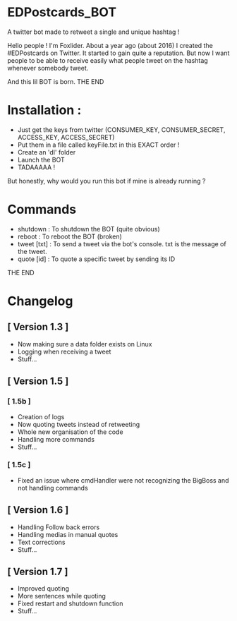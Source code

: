 # EDPostcards_BOT
A twitter bot made to retweet a single and unique hashtag ! 

Hello people ! I'm Foxlider. 
About a year ago (about 2016) I created the #EDPostcards on Twitter. It started to gain quite a reputation. 
But now I want people to be able to receive easily what people tweet on the hashtag whenever somebody tweet. 

And this lil BOT is born. THE END


# Installation : 
  - Just get the keys from twitter (CONSUMER_KEY, CONSUMER_SECRET, ACCESS_KEY, ACCESS_SECRET) 
  - Put them in a file called keyFile.txt in this EXACT order ! 
  - Create an 'dl' folder
  - Launch the BOT
  - TADAAAAA !

But honestly, why would you run this bot if mine is already running ?

# Commands
  - shutdown    : To shutdown the BOT (quite obvious)
  - reboot      : To reboot the BOT (broken)
  - tweet [txt] : To send a tweet via the bot's console. txt is the message of the tweet.
  - quote [id]  : To quote a specific tweet by sending its ID

THE END


# Changelog

## [ Version 1.3 ]
- Now making sure a data folder exists on Linux
- Logging when receiving a tweet
- Stuff...

## [ Version 1.5 ]
###   [ 1.5b ]
- Creation of logs
- Now quoting tweets instead of retweeting
- Whole new organisation of the code
- Handling more commands
- Stuff...
###   [ 1.5c ]
- Fixed an issue where cmdHandler were not recognizing the BigBoss and not handling commands

## [ Version 1.6 ]
- Handling Follow back errors
- Handling medias in manual quotes
- Text corrections
- Stuff...

## [ Version 1.7 ]
- Improved quoting
- More sentences while quoting
- Fixed restart and shutdown function
- Stuff...
